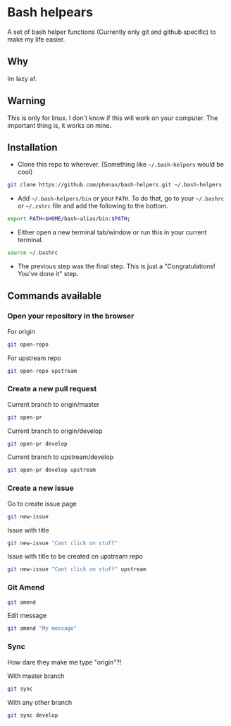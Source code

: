 
# Bash helpears
A set of bash helper functions (Currently only git and github specific) to make my life easier.


## Why
Im lazy af.


## Warning
This is only for linux.
I don't know if this will work on your computer. The important thing is, it works on mine.


## Installation

* Clone this repo to wherever. (Something like `~/.bash-helpers` would be cool)
```bash
git clone https://github.com/phenax/bash-helpers.git ~/.bash-helpers
```

* Add `~/.bash-helpers/bin` or your `PATH`. To do that, go to your `~/.bashrc` or `~/.zshrc` file and add the following to the bottom.
```bash
export PATH=$HOME/bash-alias/bin:$PATH;
```

* Either open a new terminal tab/window or run this in your current terminal.
```bash
source ~/.bashrc
```

* The previous step was the final step. This is just a "Congratulations! You've done it" step.



## Commands available

### Open your repository in the browser

For origin
```bash
git open-repo
```

For upstream repo
```bash
git open-repo upstream
```

### Create a new pull request

Current branch to origin/master
```bash
git open-pr
```

Current branch to origin/develop
```bash
git open-pr develop
```

Current branch to upstream/develop
```bash
git open-pr develop upstream
```

### Create a new issue

Go to create issue page
```bash
git new-issue
```

Issue with title
```bash
git new-issue "Cant click on stuff"
```

Issue with title to be created on upstream repo
```bash
git new-issue "Cant click on stuff" upstream
```

### Git Amend

```bash
git amend
```

Edit message
```bash
git amend "My message"
```

### Sync
How dare they make me type "origin"?!

With master branch
```bash
git sync
```

With any other branch
```bash
git sync develop
```

